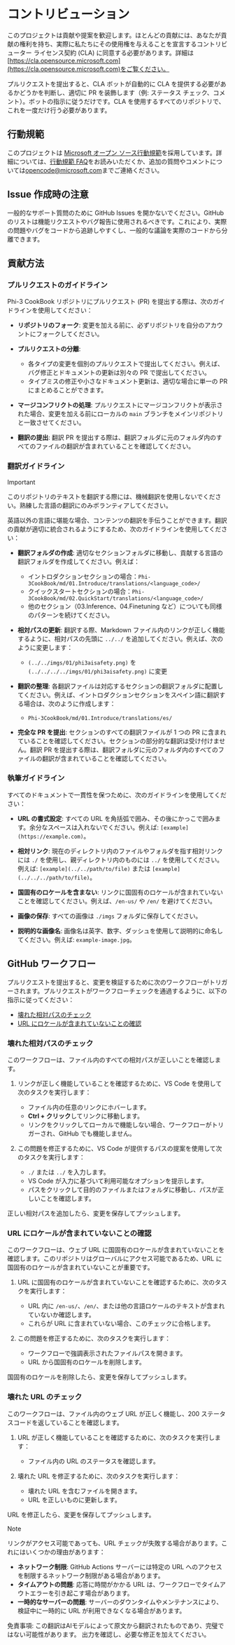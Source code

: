 # コントリビューション

このプロジェクトは貢献や提案を歓迎します。ほとんどの貢献には、あなたが貢献の権利を持ち、実際に私たちにその使用権を与えることを宣言するコントリビューター ライセンス契約 (CLA) に同意する必要があります。詳細は[https://cla.opensource.microsoft.com](https://cla.opensource.microsoft.com)をご覧ください。

プルリクエストを提出すると、CLA ボットが自動的に CLA を提供する必要があるかどうかを判断し、適切に PR を装飾します（例: ステータス チェック、コメント）。ボットの指示に従うだけです。CLA を使用するすべてのリポジトリで、これを一度だけ行う必要があります。

## 行動規範

このプロジェクトは [Microsoft オープン ソース行動規範](https://opensource.microsoft.com/codeofconduct/)を採用しています。詳細については、[行動規範 FAQ](https://opensource.microsoft.com/codeofconduct/faq/)をお読みいただくか、追加の質問やコメントについては[opencode@microsoft.com](mailto:opencode@microsoft.com)までご連絡ください。

## Issue 作成時の注意

一般的なサポート質問のために GitHub Issues を開かないでください。GitHub のリストは機能リクエストやバグ報告に使用されるべきです。これにより、実際の問題やバグをコードから追跡しやすくし、一般的な議論を実際のコードから分離できます。

## 貢献方法

### プルリクエストのガイドライン

Phi-3 CookBook リポジトリにプルリクエスト (PR) を提出する際は、次のガイドラインを使用してください：

- **リポジトリのフォーク**: 変更を加える前に、必ずリポジトリを自分のアカウントにフォークしてください。

- **プルリクエストの分離**:
  - 各タイプの変更を個別のプルリクエストで提出してください。例えば、バグ修正とドキュメントの更新は別々の PR で提出してください。
  - タイプミスの修正や小さなドキュメント更新は、適切な場合に単一の PR にまとめることができます。

- **マージコンフリクトの処理**: プルリクエストにマージコンフリクトが表示された場合、変更を加える前にローカルの `main` ブランチをメインリポジトリと一致させてください。

- **翻訳の提出**: 翻訳 PR を提出する際は、翻訳フォルダに元のフォルダ内のすべてのファイルの翻訳が含まれていることを確認してください。

### 翻訳ガイドライン

> [!IMPORTANT]
>
> このリポジトリのテキストを翻訳する際には、機械翻訳を使用しないでください。熟練した言語の翻訳にのみボランティアしてください。

英語以外の言語に堪能な場合、コンテンツの翻訳を手伝うことができます。翻訳の貢献が適切に統合されるようにするため、次のガイドラインを使用してください：

- **翻訳フォルダの作成**: 適切なセクションフォルダに移動し、貢献する言語の翻訳フォルダを作成してください。例えば：
  - イントロダクションセクションの場合：`Phi-3CookBook/md/01.Introduce/translations/<language_code>/`
  - クイックスタートセクションの場合：`Phi-3CookBook/md/02.QuickStart/translations/<language_code>/`
  - 他のセクション（03.Inference、04.Finetuning など）についても同様のパターンを続けてください。

- **相対パスの更新**: 翻訳する際、Markdown ファイル内のリンクが正しく機能するように、相対パスの先頭に `../../` を追加してください。例えば、次のように変更します：
  - `(../../imgs/01/phi3aisafety.png)` を `(../../../../imgs/01/phi3aisafety.png)` に変更

- **翻訳の整理**: 各翻訳ファイルは対応するセクションの翻訳フォルダに配置してください。例えば、イントロダクションセクションをスペイン語に翻訳する場合は、次のように作成します：
  - `Phi-3CookBook/md/01.Introduce/translations/es/`

- **完全な PR を提出**: セクションのすべての翻訳ファイルが 1 つの PR に含まれていることを確認してください。セクションの部分的な翻訳は受け付けません。翻訳 PR を提出する際は、翻訳フォルダに元のフォルダ内のすべてのファイルの翻訳が含まれていることを確認してください。

### 執筆ガイドライン

すべてのドキュメントで一貫性を保つために、次のガイドラインを使用してください：

- **URL の書式設定**: すべての URL を角括弧で囲み、その後にかっこで囲みます。余分なスペースは入れないでください。例えば: `[example](https://example.com)`。

- **相対リンク**: 現在のディレクトリ内のファイルやフォルダを指す相対リンクには `./` を使用し、親ディレクトリ内のものには `../` を使用してください。例えば: `[example](../../path/to/file)` または `[example](../../../path/to/file)`。

- **国固有のロケールを含まない**: リンクに国固有のロケールが含まれていないことを確認してください。例えば、`/en-us/` や `/en/` を避けてください。

- **画像の保存**: すべての画像は `./imgs` フォルダに保存してください。

- **説明的な画像名**: 画像名は英字、数字、ダッシュを使用して説明的に命名してください。例えば: `example-image.jpg`。

## GitHub ワークフロー

プルリクエストを提出すると、変更を検証するために次のワークフローがトリガーされます。プルリクエストがワークフローチェックを通過するように、以下の指示に従ってください：

- [壊れた相対パスのチェック](../..)
- [URL にロケールが含まれていないことの確認](../..)

### 壊れた相対パスのチェック

このワークフローは、ファイル内のすべての相対パスが正しいことを確認します。

1. リンクが正しく機能していることを確認するために、VS Code を使用して次のタスクを実行します：
    - ファイル内の任意のリンクにホバーします。
    - **Ctrl + クリック**してリンクに移動します。
    - リンクをクリックしてローカルで機能しない場合、ワークフローがトリガーされ、GitHub でも機能しません。

1. この問題を修正するために、VS Code が提供するパスの提案を使用して次のタスクを実行します：
    - `./` または `../` を入力します。
    - VS Code が入力に基づいて利用可能なオプションを提示します。
    - パスをクリックして目的のファイルまたはフォルダに移動し、パスが正しいことを確認します。

正しい相対パスを追加したら、変更を保存してプッシュします。

### URL にロケールが含まれていないことの確認

このワークフローは、ウェブ URL に国固有のロケールが含まれていないことを確認します。このリポジトリはグローバルにアクセス可能であるため、URL に国固有のロケールが含まれていないことが重要です。

1. URL に国固有のロケールが含まれていないことを確認するために、次のタスクを実行します：

    - URL 内に `/en-us/`、`/en/`、または他の言語ロケールのテキストが含まれていないか確認します。
    - これらが URL に含まれていない場合、このチェックに合格します。

1. この問題を修正するために、次のタスクを実行します：
    - ワークフローで強調表示されたファイルパスを開きます。
    - URL から国固有のロケールを削除します。

国固有のロケールを削除したら、変更を保存してプッシュします。

### 壊れた URL のチェック

このワークフローは、ファイル内のウェブ URL が正しく機能し、200 ステータスコードを返していることを確認します。

1. URL が正しく機能していることを確認するために、次のタスクを実行します：
    - ファイル内の URL のステータスを確認します。

2. 壊れた URL を修正するために、次のタスクを実行します：
    - 壊れた URL を含むファイルを開きます。
    - URL を正しいものに更新します。

URL を修正したら、変更を保存してプッシュします。

> [!NOTE]
>
> リンクがアクセス可能であっても、URL チェックが失敗する場合があります。これにはいくつかの理由があります：
>
> - **ネットワーク制限**: GitHub Actions サーバーには特定の URL へのアクセスを制限するネットワーク制限がある場合があります。
> - **タイムアウトの問題**: 応答に時間がかかる URL は、ワークフローでタイムアウトエラーを引き起こす場合があります。
> - **一時的なサーバーの問題**: サーバーのダウンタイムやメンテナンスにより、検証中に一時的に URL が利用できなくなる場合があります。

免責事項: この翻訳はAIモデルによって原文から翻訳されたものであり、完璧ではない可能性があります。
出力を確認し、必要な修正を加えてください。